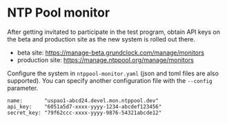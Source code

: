 # NTP Pool monitor

After getting invitated to participate in the test program, obtain API
keys on the beta and production site as the new system is rolled out
there.

 - beta site: https://manage-beta.grundclock.com/manage/monitors
 - production site: https://manage.ntppool.org/manage/monitors

Configure the system in `ntppool-monitor.yaml` (json and toml files
are also supported). You can specify another configuration file with
the `--config` parameter.

    name:       "uspao1-abcd24.devel.mon.ntppool.dev"
    api_key:    "6051a5d7-xxxx-yyyy-1234-abcdef123456"
    secret_key: "79f62ccc-xxxx-yyyy-9876-54321abcde12"
